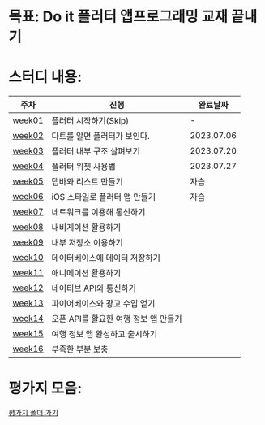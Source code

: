 # 목표: Do it 플러터 앱프로그래밍 교재 끝내기

# 스터디 내용:

|주차|진행|완료날짜|
|---|---|-----|
|week01|플러터 시작하기(Skip)|-|
|[week02](/week02/)|다트를 알면 플러터가 보인다.|2023.07.06|
|[week03](/week03/)|플러터 내부 구조 살펴보기|2023.07.20|
|[week04](/week04/)|플러터 위젯 사용법|2023.07.27|
|[week05](/week05/)|탭바와 리스트 만들기|자습|
|[week06](/week06/)|iOS 스타일로 플러터 앱 만들기|자습|
|[week07](/week07/)|네트워크를 이용해 통신하기||
|[week08](/week08/)|내비게이션 활용하기||
|[week09](/week09/)|내부 저장소 이용하기||
|[week10](/week10/)|데이터베이스에 데이터 저장하기||
|[week11](/week11/)|애니메이션 활용하기||
|[week12](/week12/)|네이티브 API와 통신하기||
|[week13](/week13/)|파이어베이스와 광고 수입 얻기||
|[week14](/week14/)|오픈 API를 활요한 여행 정보 앱 만들기||
|[week15](/week15/)|여행 정보 앱 완성하고 출시하기||
|[week16](/week16/)|부족한 부분 보충||

# 평가지 모음:

[평가지 폴더 가기](/test/)
